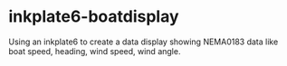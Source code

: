 # inkplate6-boatdisplay
Using an inkplate6 to create a data display showing NEMA0183 data like boat speed, heading, wind speed, wind angle.
